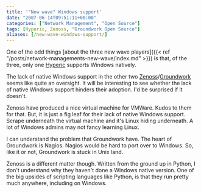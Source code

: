 ```yaml
---
title: '"New wave" Windows support'
date: "2007-06-14T09:51:11+00:00"
categories: ["Network Management", "Open Source"]
tags: [Hyperic, Zenoss, "Groundwork Open Source"]
aliases: [/new-wave-windows-support/]
---
```


One of the odd things [about the three new wave players]({{< ref "/posts/network-managements-new-wave/index.md" >}}) is that, of the three, only one [Hyperic](http://www.hyperic.com/) supports Windows natively.

The lack of native Windows support in the other two [Zenoss](http://www.zenoss.org/)/[Groundwork](http://www.groundworkopensource.com/) seems like quite an oversight. It will be interesting to see whether the lack of native Windows support hinders their adoption. I'd be surprised if it doesn't.

Zenoss have produced a nice virtual machine for VMWare. Kudos to them for that. But, it is just a fig leaf for their lack of native Windows support. Scrape underneath the virtual machine and it's Linux hiding underneath. A lot of Windows admins may not fancy learning Linux.

I can understand the problem that Groundwork have. The heart of Groundwork is Nagios. Nagios would be hard to port over to Windows. So, like it or not, Groundwork is stuck in Unix land.

Zenoss is a different matter though. Written from the ground up in Python, I don't understand why they haven't done a Windows native version. One of the big upsides of scripting languages like Python, is that they run pretty much anywhere, including on Windows.
